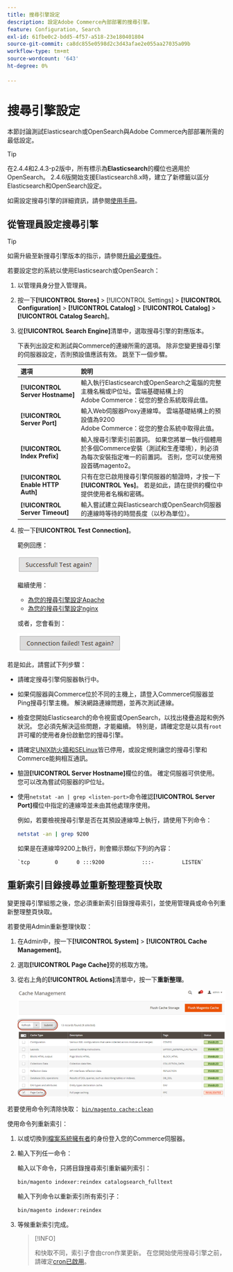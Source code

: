 ```yaml
---
title: 搜尋引擎設定
description: 設定Adobe Commerce內部部署的搜尋引擎。
feature: Configuration, Search
exl-id: 61fbe0c2-bdd5-4f57-a518-23e180401804
source-git-commit: ca8dc855e0598d2c3d43afae2e055aa27035a09b
workflow-type: tm+mt
source-wordcount: '643'
ht-degree: 0%

---
```


# 搜尋引擎設定

本節討論測試Elasticsearch或OpenSearch與Adobe Commerce內部部署所需的最低設定。

>[!TIP]
>
>在2.4.4和2.4.3-p2版中，所有標示為&#x200B;**Elasticsearch**的欄位也適用於OpenSearch。
>2.4.6版開始支援Elasticsearch8.x時，建立了新標籤以區分Elasticsearch和OpenSearch設定。

如需設定搜尋引擎的詳細資訊，請參閱[使用手冊](https://experienceleague.adobe.com/docs/commerce-admin/catalog/catalog/search/search-configuration.html)。

## 從管理員設定搜尋引擎

>[!TIP]
>
>如需升級至新搜尋引擎版本的指示，請參閱[升級必要條件](../../upgrade/prepare/prerequisites.md)。

若要設定您的系統以使用Elasticsearch或OpenSearch：

1. 以管理員身分登入管理員。
1. 按一下&#x200B;**[!UICONTROL Stores]** > [!UICONTROL Settings] > **[!UICONTROL Configuration]** > **[!UICONTROL Catalog]** > **[!UICONTROL Catalog]** > **[!UICONTROL Catalog Search]**。
1. 從&#x200B;**[!UICONTROL Search Engine]**&#x200B;清單中，選取搜尋引擎的對應版本。

   下表列出設定和測試與Commerce的連線所需的選項。 除非您變更搜尋引擎的伺服器設定，否則預設值應該有效。 跳至下一個步驟。

   | 選項 | 說明 |
   |--- |--- |
   | **[!UICONTROL Server Hostname]** | 輸入執行Elasticsearch或OpenSearch之電腦的完整主機名稱或IP位址。雲端基礎結構上的<br>Adobe Commerce：從您的整合系統取得此值。 |
   | **[!UICONTROL Server Port]** | 輸入Web伺服器Proxy連線埠。 雲端基礎結構上的預設值為9200<br>Adobe Commerce：從您的整合系統中取得此值。 |
   | **[!UICONTROL Index Prefix]** | 輸入搜尋引擎索引前置詞。 如果您將單一執行個體用於多個Commerce安裝（測試和生產環境），則必須為每次安裝指定唯一的前置詞。 否則，您可以使用預設首碼magento2。 |
   | **[!UICONTROL Enable HTTP Auth]** | 只有在您已啟用搜尋引擎伺服器的驗證時，才按一下&#x200B;**[!UICONTROL Yes]**。 若是如此，請在提供的欄位中提供使用者名稱和密碼。 |
   | **[!UICONTROL Server Timeout]** | 輸入嘗試建立與Elasticsearch或OpenSearch伺服器的連線時等待的時間長度（以秒為單位）。 |

1. 按一下&#x200B;**[!UICONTROL Test Connection]**。

   範例回應：

   ![成功](../../assets/configuration/elastic_test-success.png)

   繼續使用：

   - [為您的搜尋引擎設定Apache](../../installation/prerequisites/search-engine/configure-apache.md)
   - [為您的搜尋引擎設定nginx](../../installation/prerequisites/search-engine/configure-nginx.md)

   或者，您會看到：

   ![失敗](../../assets/configuration/elastic_test-fail.png)

若是如此，請嘗試下列步驟：

- 請確定搜尋引擎伺服器執行中。
- 如果伺服器與Commerce位於不同的主機上，請登入Commerce伺服器並Ping搜尋引擎主機。 解決網路連線問題，並再次測試連線。
- 檢查您開始Elasticsearch的命令視窗或OpenSearch，以找出棧疊追蹤和例外狀況。 您必須先解決這些問題，才能繼續。 特別是，請確定您是以具有`root`許可權的使用者身份啟動您的搜尋引擎。
- 請確定[UNIX防火牆和SELinux](../../installation/prerequisites/search-engine/overview.md#firewall-and-selinux)皆已停用，或設定規則讓您的搜尋引擎和Commerce能夠相互通訊。
- 驗證&#x200B;**[!UICONTROL Server Hostname]**&#x200B;欄位的值。 確定伺服器可供使用。 您可以改為嘗試伺服器的IP位址。
- 使用`netstat -an | grep <listen-port>`命令確認&#x200B;**[!UICONTROL Server Port]**&#x200B;欄位中指定的連線埠並未由其他處理序使用。

  例如，若要檢視搜尋引擎是否在其預設連線埠上執行，請使用下列命令：

  ```bash
  netstat -an | grep 9200
  ```

  如果是在連線埠9200上執行，則會顯示類似下列的內容：

  ```
  `tcp        0      0 :::9200            :::-         LISTEN`
  ```

## 重新索引目錄搜尋並重新整理整頁快取

變更搜尋引擎組態之後，您必須重新索引目錄搜尋索引，並使用管理員或命令列重新整理整頁快取。

若要使用Admin重新整理快取：

1. 在Admin中，按一下&#x200B;**[!UICONTROL System]** > **[!UICONTROL Cache Management]**。
1. 選取&#x200B;**[!UICONTROL Page Cache]**&#x200B;旁的核取方塊。
1. 從右上角的&#x200B;**[!UICONTROL Actions]**&#x200B;清單中，按一下&#x200B;**重新整理**。

   ![快取管理](../../assets/configuration/refresh-cache.png)

若要使用命令列清除快取： [`bin/magento cache:clean`](../cli/manage-cache.md#clean-and-flush-cache-types)

使用命令列重新索引：

1. 以或切換到[檔案系統擁有者](../../installation/prerequisites/file-system/overview.md)的身份登入您的Commerce伺服器。
1. 輸入下列任一命令：

   輸入以下命令，只將目錄搜尋索引重新編列索引：

   ```bash
   bin/magento indexer:reindex catalogsearch_fulltext
   ```

   輸入下列命令以重新索引所有索引子：

   ```bash
   bin/magento indexer:reindex
   ```

1. 等候重新索引完成。

   >[!INFO]
   >
   >和快取不同，索引子會由cron作業更新。 在您開始使用搜尋引擎之前，請確定[cron已啟用](../cli/configure-cron-jobs.md)。
